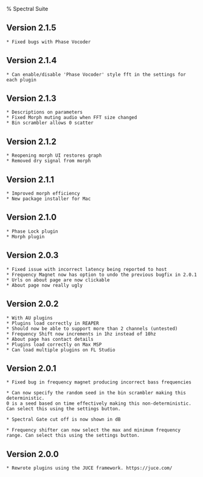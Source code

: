 % Spectral Suite

## Version 2.1.5
	* Fixed bugs with Phase Vocoder
## Version 2.1.4
	* Can enable/disable 'Phase Vocoder' style fft in the settings for each plugin
## Version 2.1.3
	* Descriptions on parameters
	* Fixed Morph muting audio when FFT size changed
	* Bin scrambler allows 0 scatter
## Version 2.1.2
	* Reopening morph UI restores graph
	* Removed dry signal from morph	
## Version 2.1.1
	* Improved morph efficiency
	* New package installer for Mac
## Version 2.1.0
	* Phase Lock plugin
	* Morph plugin    
## Version 2.0.3
	* Fixed issue with incorrect latency being reported to host
	* Frequency Magnet now has option to undo the previous bugfix in 2.0.1
	* Urls on about page are now clickable
	* About page now really ugly
## Version 2.0.2
	* With AU plugins
	* Plugins load correctly in REAPER
	* Should now be able to support more than 2 channels (untested)
	* Frequency Shift now increments in 1hz instead of 10hz
	* About page has contact details
	* Plugins load correctly on Max MSP
	* Can load multiple plugins on FL Studio
## Version 2.0.1
	* Fixed bug in frequency magnet producing incorrect bass frequencies

	* Can now specify the random seed in the bin scrambler making this deterministic. 
	0 is a seed based on time effectively making this non-deterministic.
	Can select this using the settings button.

	* Spectral Gate cut off is now shown in dB

	* Frequency shifter can now select the max and minimum frequency range. Can select this using the settings button.
## Version 2.0.0
	* Rewrote plugins using the JUCE framework. https://juce.com/
